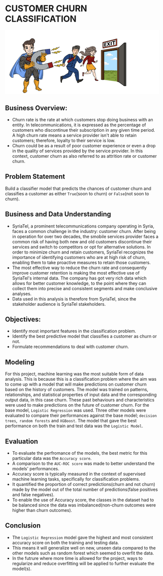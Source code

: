# CUSTOMER CHURN CLASSIFICATION


![Graph](Img_One.png)


## Business Overview:
* Churn rate is the rate at which customers stop doing business with an entity. In telecommunications, it is expressed as the percentage of customers who discontinue their subscription in any given time period. A high churn rate means a service provider isn't able to retain customers; therefore, loyalty to their service is low.
* Churn could be as a result of poor customer experience or even a drop in the quality of services provided by the service provider. In this context, customer churn as also referred to as attrition rate or customer churn.

## Problem Statement
Build a classifier model that predicts the chances of customer churn and classifies a customer as either ```True```(soon to churn) or ```False```(not soon to churn).

## Business and Data Understanding 
* SyriaTel, a prominent telecommunications company operating in Syria, faces a common challenge in the industry: customer churn. After being in operation for over two decades, the smobile services provider faces a common risk of having both new and old customers discontinue their services and switch to competitors or opt for alternative solutions. In order to minimize churn and retain customers, SyriaTel recognizes the importance of identifying customers who are at high risk of churn, enabling them to take proactive measures to retain those customers.
* The most effective way to reduce the churn rate and consequently improve customer retention is making the most effective use of SyriaTel's internal data. The company has got very rich data which allows for better customer knowledge, to the point where they can collect them into precise and consistent segments and make conclusive analyses.
* Data used in this analysis is therefore from SyriaTel, since the stakeholder audience is SyriaTel stakeholders.

## Objectives:
* Identify most important features in the classification problem.
* Identify the best predictive model that classifies a customer as churn or not.
* Formulate recommendations to deal with customer churn.

## Modeling
For this project, machine learning was the most suitable form of data analysis. This is because this is a classification problem where the aim was to come up with a model that will make predictions on customer churn based on the history of customers. The model was trained on patterns, relationships, and statistical properties of input data and the corresponding output data, in this case churn. These past behaviours and characteristics were used to make predictions on the future of customer churn.
For the base model, ```Logistic Regression``` was used. Three other models were evaluated to compare their performances against the base model; ```decision trees```,``` random forests``` and ```XGBoost```.
The model that gave the best performance on both the train and test data was the ```Logistic Model```.

## Evaluation
* To evaluate the perfromance of the models, the best metric for this particular data was the ```Accuracy score```.
* A comparison to the ```AUC-ROC score``` was made to better understand the models' performances.
* Accuracy score is typically measured in the context of supervised machine learning tasks, specifically for classification problems. 
* It quantified the proportion of correct predictions(churn and not churn) made by the model out of the total number of predictions(false positives and false negatives).
* To enable the use of Accuracy score, the classes in the dataset had to be balanced since the data was imbalanced(non-churn outcomes were higher than churn outcomes).

## Conclusion
* The ```Logistic Regression``` model gave the highest and most consistent accuracy score on both the training and testing data.
* This means it will generalize well on new, unseen data compared to the other models such as random forest which seemed to overfit the data.
* In the futrure where more time is allowed for the project, ways to regularize and reduce overfitting will be applied to further evaluate the model(s).
